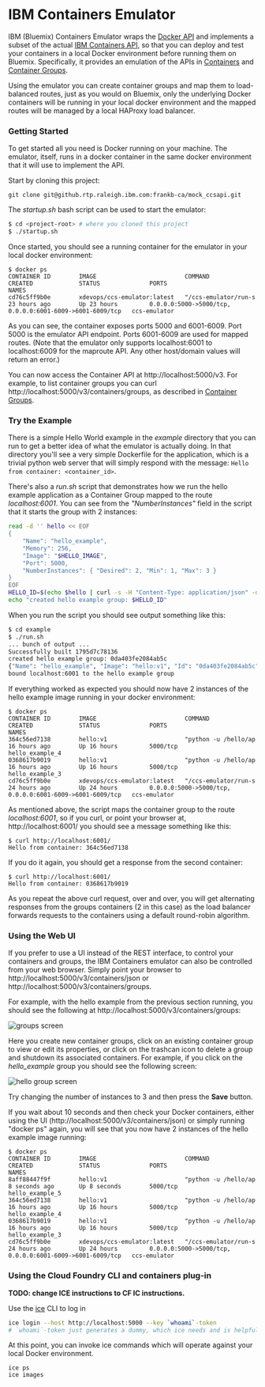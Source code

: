 # IBM Containers Emulator

IBM (Bluemix) Containers Emulator wraps the [Docker API](https://docs.docker.com/reference/api/docker_remote_api/) and implements a subset of the actual [IBM Containers API](https://www.ng.bluemix.net/docs/containers/container_index.html), so that you can deploy and test your containers in a local Docker environment before running them on Bluemix. Specifically, it provides an emulation of the APIs in [Containers](http://ccsapi-doc.mybluemix.net/#!/Containers) and [Container Groups](http://ccsapi-doc.mybluemix.net/#!/Container_Groups).

Using the emulator you can create container groups and map them to load-balanced routes, just as you would on Bluemix, only the underlying Docker containers will be running in your local docker environment and the mapped routes will be managed by a local HAProxy load balancer. 

### Getting Started

To get started all you need is Docker running on your machine. The emulator, itself, runs in a docker container in the same docker environment that it will use to implement the API.

Start by cloning this project:

```
git clone git@github.rtp.raleigh.ibm.com:frankb-ca/mock_ccsapi.git
```

The *startup.sh* bash script can be used to start the emulator:

```bash
$ cd <project-root> # where you cloned this project
$ ./startup.sh
```

Once started, you should see a running container for the emulator in your local docker environment:

```
$ docker ps
CONTAINER ID        IMAGE                         COMMAND                CREATED             STATUS              PORTS                                                      NAMES
cd76c5ff9b0e        xdevops/ccs-emulator:latest   "/ccs-emulator/run-s   23 hours ago        Up 23 hours         0.0.0.0:5000->5000/tcp, 0.0.0.0:6001-6009->6001-6009/tcp   ccs-emulator
```
As you can see, the container exposes ports 5000 and 6001-6009. Port 5000 is the emulator API endpoint. Ports 6001-6009 are used for mapped routes. (Note that the emulator only supports localhost:6001 to localhost:6009 for the maproute API. Any other host/domain values will return an error.) 

You can now access the Container API at http://localhost:5000/v3. For example, to list container groups you can curl http://localhost:5000/v3/containers/groups, as described in [Container Groups](http://ccsapi-doc.mybluemix.net/#!/Container_Groups).

### Try the Example

There is a simple Hello World example in the *example* directory that you can run to get a better idea of what the emulator is actually doing. In that directory you'll see a very simple Dockerfile for the application, which is a trivial python web server that will simply respond with the message: ```Hello from container: <container_id>```.

There's also a *run.sh* script that demonstrates how we run the hello example application as a Container Group mapped to the route *localhost:6001*. You can see from the *"NumberInstances"* field in the script that it starts the group with 2 instances:

```bash
read -d '' hello << EOF
{
    "Name": "hello_example",
    "Memory": 256,
    "Image": "$HELLO_IMAGE",
    "Port": 5000,
    "NumberInstances": { "Desired": 2, "Min": 1, "Max": 3 }
}
EOF
HELLO_ID=$(echo $hello | curl -s -H "Content-Type: application/json" -d @- "${CCSAPI}/containers/groups" | sed -e 's/.*"Id": "\([^"]*\)",.*/\1/')
echo "created hello example group: $HELLO_ID"
```

When you run the script you should see output something like this:

```bash
$ cd example
$ ./run.sh
... bunch of output ...
Successfully built 1795d7c78136
created hello example group: 0da403fe2084ab5c
{"Name": "hello_example", "Image": "hello:v1", "Id": "0da403fe2084ab5c", "NumberInstances": {"Desired": 2, "Min": 1, "Max": 3}, "Memory": 256, "Routes": ["localhost:6001"], "Port": 5000}
bound localhost:6001 to the hello example group
```
If everything worked as expected you should now have 2 instances of the hello example image running in your docker environment:

```
$ docker ps
CONTAINER ID        IMAGE                         COMMAND                CREATED             STATUS              PORTS                                                      NAMES
364c56ed7138        hello:v1                      "python -u /hello/ap   16 hours ago        Up 16 hours         5000/tcp                                                   hello_example_4
0368617b9019        hello:v1                      "python -u /hello/ap   16 hours ago        Up 16 hours         5000/tcp                                                   hello_example_3
cd76c5ff9b0e        xdevops/ccs-emulator:latest   "/ccs-emulator/run-s   24 hours ago        Up 24 hours         0.0.0.0:5000->5000/tcp, 0.0.0.0:6001-6009->6001-6009/tcp   ccs-emulator
```
As mentioned above, the script maps the container group to the route *localhost:6001*, so if you curl, or point your browser at, http://localhost:6001/ you should see a message something like this:

```
$ curl http://localhost:6001/
Hello from container: 364c56ed7138
```

If you do it again, you should get a response from the second container:

```
$ curl http://localhost:6001/
Hello from container: 0368617b9019
```

As you repeat the above curl request, over and over, you will get alternating responses from the groups containers (2 in this case) as the load balancer forwards requests to the containers using a default round-robin algorithm.

### Using the Web UI

If you prefer to use a UI instead of the REST interface, to control your containers and groups, the IBM Containers emulator can also be controlled from your web browser. Simply point your browser to http://localhost:5000/v3/containers/json or http://localhost:5000/v3/containers/groups.

For example, with the hello example from the previous section running, you should see the following at http://localhost:5000/v3/containers/groups:

![groups screen](https://github.rtp.raleigh.ibm.com/frankb-ca/mock_ccsapi/raw/master/images/groups.jpg)

Here you create new container groups, click on an existing container group to view or edit its properties, or click on the trashcan icon to delete a group and shutdown its associated containers. For example, if you click on the *hello_example* group you should see the following screen:

![hello group screen](https://github.rtp.raleigh.ibm.com/frankb-ca/mock_ccsapi/raw/master/images/hello_group.jpg)

Try changing the number of instances to 3 and then press the **Save** button.

If you wait about 10 seconds and then check your Docker containers, either using the UI (http://localhost:5000/v3/containers/json) or simply running "docker ps" again, you will see that you now have 2 instances of the hello example image running:

```
$ docker ps
CONTAINER ID        IMAGE                         COMMAND                CREATED             STATUS              PORTS                                                      NAMES
8aff88447f9f        hello:v1                      "python -u /hello/ap   8 seconds ago       Up 8 seconds        5000/tcp                                                   hello_example_5
364c56ed7138        hello:v1                      "python -u /hello/ap   16 hours ago        Up 16 hours         5000/tcp                                                   hello_example_4
0368617b9019        hello:v1                      "python -u /hello/ap   16 hours ago        Up 16 hours         5000/tcp                                                   hello_example_3
cd76c5ff9b0e        xdevops/ccs-emulator:latest   "/ccs-emulator/run-s   24 hours ago        Up 24 hours         0.0.0.0:5000->5000/tcp, 0.0.0.0:6001-6009->6001-6009/tcp   ccs-emulator
```

### Using the Cloud Foundry CLI and containers plug-in

**TODO: change ICE instructions to CF IC instructions.**

Use the [ice](https://github.rtp.raleigh.ibm.com/project-alchemy/ccscli) CLI to log in

```bash
ice login --host http://localhost:5000 --key `whoami`-token
# `whoami`-token just generates a dummy, which ice needs and is helpful for logging and simulating multi-user function.
```  
At this point, you can invoke ice commands which will operate against your local Docker environment.

```
ice ps
ice images
```
